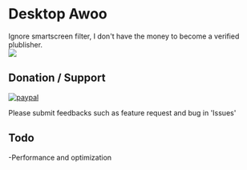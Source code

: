 # Desktop Awoo
Ignore smartscreen filter, I don't have the money to become a verified plublisher.  
![](https://media.giphy.com/media/3Mjz9IpnuWBXI8Ilob/source.gif)  

## Donation / Support
[![paypal](https://www.paypalobjects.com/en_US/i/btn/btn_donateCC_LG.gif)](https://www.paypal.com/cgi-bin/webscr?cmd=_s-xclick&hosted_button_id=8XY4T3WK9REWY)

Please submit feedbacks such as feature request and bug in 'Issues'  

## Todo
-Performance and optimization
